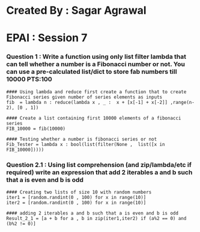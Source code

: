 # Created By : Sagar Agrawal

# EPAI : Session 7

### Question 1 : Write a function using only list filter lambda that can tell whether a number is a Fibonacci number or not. You can use a pre-calculated list/dict to store fab numbers till 10000 PTS:100

```
#### Using lambda and reduce first create a function that to create Fibonacci series given number of series elements as inputs
fib  = lambda n : reduce(lambda x , _ :  x + [x[-1] + x[-2]] ,range(n-2), [0 , 1])

#### Create a list containing first 10000 elements of a fibonacci series 
FIB_10000 = fib(10000)

#### Testing whether a number is fibonacci series or not
Fib_Tester = lambda x : bool(list(filter(None ,  list([x in FIB_10000]))))

```

### Question 2.1 : Using list comprehension (and zip/lambda/etc if required) write an expression that add 2 iterables a and b such that a is even and b is odd

```
#### Creating two lists of size 10 with random numbers
iter1 = [random.randint(0 , 100) for x in range(10)]
iter2 = [random.randint(0 , 100) for x in range(10)]

#### adding 2 iterables a and b such that a is even and b is odd
Result_2_1 = [a + b for a , b in zip(iter1,iter2) if (a%2 == 0) and (b%2 != 0)]

```
